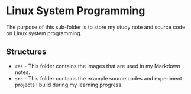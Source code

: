 # Linux System Programming

The purpose of this sub-folder is to store my study note and source code on Linux system programming.

## Structures
- ```res``` - This folder contains the images that are used in my Markdown notes.
- ```src``` - This folder contains the example source codes and experiment projects I build during my learning progress.